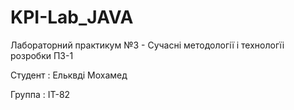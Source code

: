 # KPI-Lab_JAVA
Лабораторний практикум №3 - Сучасні методології і технологїі розробки ПЗ-1

Студент : Ельквді Мохамед

Группа : ІT-82
